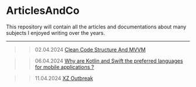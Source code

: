 # ArticlesAndCo
This repository will contain all the articles and documentations about many subjects I enjoyed writing over the years.

--- 

>> 02.04.2024
[Clean Code Structure And MVVM](https://github.com/LisaGHeclys/ArticlesAndCo/tree/main/Clean%20Code%20Structure%20and%20MVVM)

>> 06.04.2024
[Why are Kotlin and Swift the preferred languages for mobile applications ?](https://github.com/LisaGHeclys/ArticlesAndCo/tree/main/Why%20are%20Kotlin%20and%20Swift%20the%20preferred%20languages%20for%20mobile%20applications%20%3F)

>> 11.04.2024
[XZ Outbreak](https://github.com/LisaGHeclys/ArticlesAndCo/tree/main/XZ%20Outbreak)
